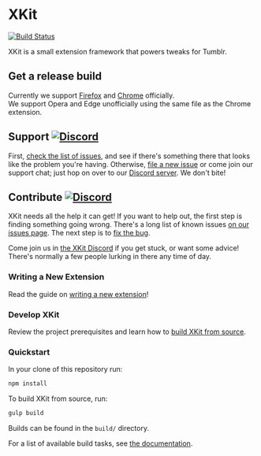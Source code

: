 # XKit

[![Build Status](https://travis-ci.org/new-xkit/XKit.svg?branch=master)](https://travis-ci.org/new-xkit/XKit)

XKit is a small extension framework that powers tweaks for Tumblr.

## Get a release build
Currently we support [Firefox](https://new-xkit-extension.tumblr.com/firefox) and [Chrome](https://new-xkit-extension.tumblr.com/chrome) officially.  
We support Opera and Edge unofficially using the same file as the Chrome extension.

## Support [![Discord](https://img.shields.io/badge/discord-join_support_chat-7289DA.svg)](https://new-xkit-extension.tumblr.com/discord-support)

First, [check the list of issues](https://github.com/new-xkit/XKit/issues), and see if there's something there that looks like the problem you're having. Otherwise, [file a new issue](https://github.com/new-xkit/XKit/issues) or come join our support chat; just hop on over to our [Discord server](https://new-xkit-extension.tumblr.com/discord-support). We don't bite!

## Contribute [![Discord](https://img.shields.io/badge/discord-join_developer_chat-7289DA.svg)](https://new-xkit-extension.tumblr.com/discord)
XKit needs all the help it can get! If you want to help out, the first step is
finding something going wrong. There's a long list of known issues
[on our issues page](https://github.com/new-xkit/XKit/issues). The next step is to
[fix the bug](https://github.com/new-xkit/XKit/wiki/Fixing-a-bug).

Come join us in [the XKit Discord](https://new-xkit-extension.tumblr.com/discord) if you get stuck, or want some advice! There's normally a few people lurking in there any time of day.

### Writing a New Extension
Read the guide on [writing a new extension](./docs/extensions/Writing-a-New-Extension.md)!

### Develop XKit
Review the project prerequisites and learn how to [build XKit from source](./docs/contributing/Build-XKit.md).

### Quickstart
In your clone of this repository run:

```sh
npm install
```

To build XKit from source, run:

```sh
gulp build
```

Builds can be found in the `build/` directory.

For a list of available build tasks, see [the documentation](./docs/contributing/Build-XKit.md#gulp-tasks).
